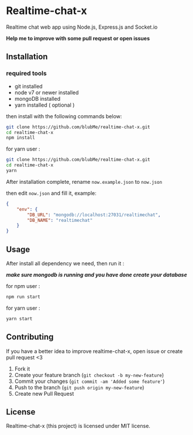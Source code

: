 # Realtime-chat-x

Realtime chat web app using Node.js, Express.js and Socket.io

<b>Help me to improve with some pull request or open issues</b>

## Installation
### required tools 
- git installed
- node v7 or newer installed
- mongoDB installed
- yarn installed ( optional )

then install with the following commands below:

``` bash
git clone https://github.com/blubMe/realtime-chat-x.git
cd realtime-chat-x
npm install
```

for yarn user :
``` bash
git clone https://github.com/blubMe/realtime-chat-x.git
cd realtime-chat-x
yarn
```

After installation complete, rename `now.example.json` to `now.json`

then edit `now.json` and fill it, example:

```json
{
    "env": {
        "DB_URL": "mongodb://localhost:27031/realtimechat",
        "DB_NAME": "realtimechat"
    }
}
```

## Usage

After install all dependency we need, then run it :

<b><i>make sure mongodb is running and you have done create your database</i></b>

for npm user :
``` bash
npm run start
```

for yarn user :
``` bash
yarn start
```

## Contributing

If you have a better idea to improve realtime-chat-x, open issue or create pull request <3

1. Fork it
2. Create your feature branch (`git checkout -b my-new-feature`)
3. Commit your changes (`git commit -am 'Added some feature'`)
4. Push to the branch (`git push origin my-new-feature`)
5. Create new Pull Request

## License

Realtime-chat-x (this project) is licensed under MIT license.

